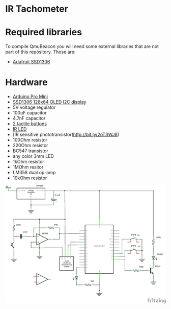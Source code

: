 # IR Tachometer

# Required libraries

To compile QmuBeacon you will need some external libraries that are not part of this repository. Those are:

* [Adafruit SSD1306](https://github.com/adafruit/Adafruit_SSD1306)

# Hardware

* [Arduino Pro Mini](http://bit.ly/2DjkkHZ)
* [SSD1306 128x64 OLED I2C display](http://bit.ly/2PTBaAX)
* 5V voltage regulator
* 100uF capacitor
* 4.7nF capacitor
* [2 tactile buttons](http://bit.ly/2Kzawy3)
* [IR LED](http://bit.ly/2nphnQq)
* [IR sensitive phototransistor(http://bit.ly/2oT3WJ8)
* 100Ohm resistor
* 220Ohm resistor
* BC547 transistor
* any color 3mm LED
* 1kOhm resistor
* 1MOhm resitor
* LM358 dual op-amp
* 10kOhm resistor

![schematics](ir_tachometer_schem.png)

